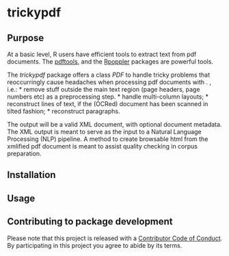 
<!-- README.md is generated from README.Rmd. Please edit that file -->
trickypdf
=========

Purpose
-------

At a basic level, R users have efficient tools to extract text from pdf documents. The [pdftools](https://CRAN.R-project.org/package=pdftools), and the [Rpoppler](https://CRAN.R-project.org/package=Rpoppler) packages are powerful tools.

The *trickypdf* package offers a class *PDF* to handle tricky problems that reoccurringly cause headaches when processing pdf documents with . , i.e.: \* remove stuff outside the main text region (page headers, page numbers etc) as a preprocessing step. \* handle multi-column layouts; \* reconstruct lines of text, if the (OCRed) document has been scanned in tilted fashion; \* reconstruct paragraphs.

The output will be a valid XML document, with optional document metadata. The XML output is meant to serve as the input to a Natural Language Processing (NLP) pipeline. A method to create browsable html from the xmlified pdf document is meant to assist quality checking in corpus preparation.

Installation
------------

Usage
-----

Contributing to package development
-----------------------------------

Please note that this project is released with a [Contributor Code of Conduct](CONDUCT.md). By participating in this project you agree to abide by its terms.
